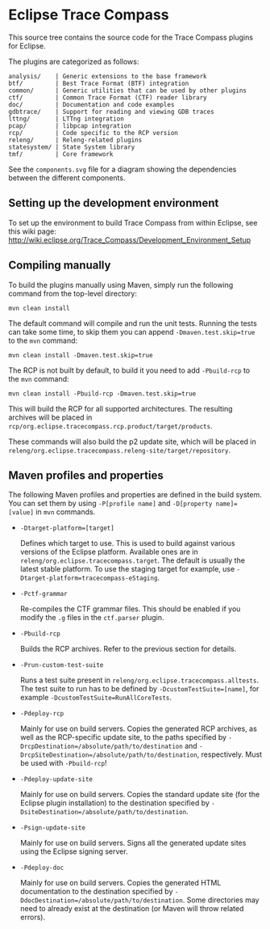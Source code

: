 Eclipse Trace Compass
=====================

This source tree contains the source code for the Trace Compass plugins for
Eclipse.

The plugins are categorized as follows:

    analysis/    | Generic extensions to the base framework
    btf/         | Best Trace Format (BTF) integration
    common/      | Generic utilities that can be used by other plugins
    ctf/         | Common Trace Format (CTF) reader library
    doc/         | Documentation and code examples
    gdbtrace/    | Support for reading and viewing GDB traces
    lttng/       | LTTng integration
    pcap/        | libpcap integration
    rcp/         | Code specific to the RCP version
    releng/      | Releng-related plugins
    statesystem/ | State System library
    tmf/         | Core framework

See the `components.svg` file for a diagram showing the dependencies between the
different components.


Setting up the development environment
--------------------------------------

To set up the environment to build Trace Compass from within Eclipse, see this
wiki page:
<http://wiki.eclipse.org/Trace_Compass/Development_Environment_Setup>


Compiling manually
------------------

To build the plugins manually using Maven, simply run the following command from
the top-level directory:

    mvn clean install

The default command will compile and run the unit tests. Running the tests can
take some time, to skip them you can append `-Dmaven.test.skip=true` to the
`mvn` command:

    mvn clean install -Dmaven.test.skip=true

The RCP is not built by default, to build it you need to add `-Pbuild-rcp` to
the `mvn` command:

    mvn clean install -Pbuild-rcp -Dmaven.test.skip=true

This will build the RCP for all supported architectures. The resulting archives
will be placed in `rcp/org.eclipse.tracecompass.rcp.product/target/products`.

These commands will also build the p2 update site, which will be placed in
`releng/org.eclipse.tracecompass.releng-site/target/repository`.


Maven profiles and properties
-----------------------------

The following Maven profiles and properties are defined in
the build system. You can set them by using `-P[profile name]` and
`-D[property name]=[value]` in `mvn` commands.

* `-Dtarget-platform=[target]`

  Defines which target to use. This is used to build against various versions of
  the Eclipse platform. Available ones are in
  `releng/org.eclipse.tracecompass.target`. The default is usually the latest
  stable platform. To use the staging target for example, use
  `-Dtarget-platform=tracecompass-eStaging`.

* `-Pctf-grammar`

  Re-compiles the CTF grammar files. This should be enabled if you modify the
  `.g` files in the `ctf.parser` plugin.

* `-Pbuild-rcp`

  Builds the RCP archives. Refer to the previous section for details.

* `-Prun-custom-test-suite`

  Runs a test suite present in `releng/org.eclipse.tracecompass.alltests`. The
  test suite to run has to be defined by `-DcustomTestSuite=[name]`, for example
  `-DcustomTestSuite=RunAllCoreTests`.

* `-Pdeploy-rcp`

  Mainly for use on build servers. Copies the generated RCP archives, as well as
  the RCP-specific update site, to the paths specified by
  `-DrcpDestination=/absolute/path/to/destination` and
  `-DrcpSiteDestination=/absolute/path/to/destination`, respectively.
  Must be used with `-Pbuild-rcp`!

* `-Pdeploy-update-site`

  Mainly for use on build servers. Copies the standard update site (for the
  Eclipse plugin installation) to the destination specified by
  `-DsiteDestination=/absolute/path/to/destination`.

* `-Psign-update-site`

  Mainly for use on build servers. Signs all the generated update sites using
  the Eclipse signing server.

* `-Pdeploy-doc`

  Mainly for use on build servers. Copies the generated HTML documentation to
  the destination specified by `-DdocDestination=/absolute/path/to/destination`.
  Some directories may need to already exist at the destination (or Maven will
  throw related errors).

